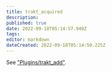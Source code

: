 ```yaml
---
title: trakt_acquired
description: 
published: true
date: 2022-09-18T05:14:57.940Z
tags: 
editor: markdown
dateCreated: 2022-09-18T05:14:50.225Z
---
```


See ["Plugins/trakt_add"](/Plugins/trakt_add).